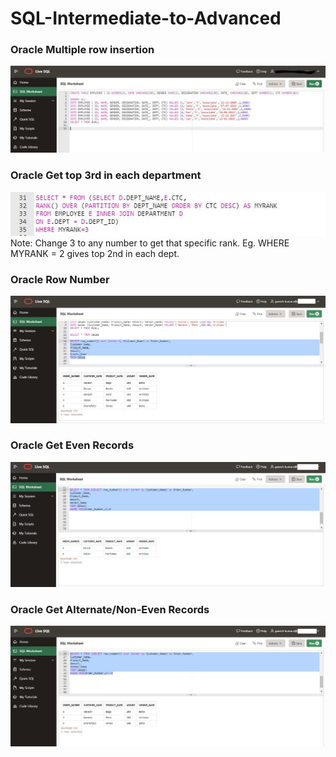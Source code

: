 # SQL-Intermediate-to-Advanced

### Oracle Multiple row insertion
![](https://github.com/ganeshkumarofficial/SQL-Intermediate-to-Advanced/blob/master/Oracle%20Multiple%20row%20insertion.JPG?raw=true)
### Oracle Get top 3rd in each department
![](https://github.com/ganeshkumarofficial/SQL-Intermediate-to-Advanced/blob/master/Get%20top%203rd%20in%20each%20dept.JPG?raw=true)<br>
Note: Change 3 to any number to get that specific rank. Eg. WHERE MYRANK = 2 gives top 2nd in each dept.
### Oracle Row Number
![](https://github.com/ganeshkumarofficial/SQL-Intermediate-to-Advanced/blob/master/Row%20number.jpg?raw=true)
### Oracle Get Even Records
![](https://github.com/ganeshkumarofficial/SQL-Intermediate-to-Advanced/blob/master/Even%20Records.png?raw=true)
### Oracle Get Alternate/Non-Even Records
![](https://github.com/ganeshkumarofficial/SQL-Intermediate-to-Advanced/blob/master/Alternate%20Records.jpg?raw=true)
